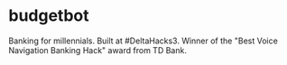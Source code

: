 # budgetbot
Banking for millennials. Built at #DeltaHacks3. Winner of the "Best Voice Navigation Banking Hack" award from TD Bank.
